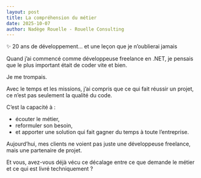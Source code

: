 ```yaml
---
layout: post
title: La compréhension du métier
date: 2025-10-07
author: Nadège Rouelle - Rouelle Consulting
---
```


✨ 20 ans de développement… et une leçon que je n’oublierai jamais

Quand j’ai commencé comme développeuse freelance en .NET, je pensais que le plus important était de coder vite et bien.

Je me trompais.

Avec le temps et les missions, j’ai compris que ce qui fait réussir un projet, ce n’est pas seulement la qualité du code.

C’est la capacité à :
- écouter le métier,
- reformuler son besoin,
- et apporter une solution qui fait gagner du temps à toute l’entreprise.

Aujourd’hui, mes clients ne voient pas juste une développeuse freelance, mais une partenaire de projet.

Et vous, avez-vous déjà vécu ce décalage entre ce que demande le métier et ce qui est livré techniquement ?